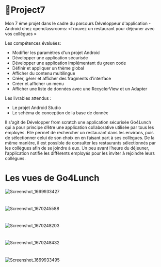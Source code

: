 
# 🌱Project7
Mon 7 éme projet dans le cadre du parcours Développeur d'application - Android chez openclassrooms: «Trouvez un restaurant pour déjeuner avec vos collègues »

Les compétences évaluées:
- Modifier les paramètres d'un projet Android
- Développer une application sécurisée
- Développer une application implémentant du green code
- Définir et appliquer un thème global
- Afficher du contenu multilingue
- Créer, gérer et afficher des fragments d'interface
- Créer et afficher un menu
- Afficher une liste de données avec une RecyclerView et un Adapter

Les livrables attendus :
- Le projet Android Studio
- Le schéma de conception de la base de donnée

Il s'agit de Développer from scratch une application sécurisée  Go4Lunch qui a pour principe d’être une application collaborative utilisée par tous les employés. Elle permet de rechercher un restaurant dans les environs, puis de sélectionner celui de son choix en en faisant part à ses collègues. De la même manière, il est possible de
consulter les restaurants sélectionnés par les collègues afin de se joindre à eux. Un peu avant l’heure du déjeuner, l’application notifie les différents employés pour les inviter à rejoindre leurs collègues.

# Les vues de Go4Lunch
![Screenshot_1669933427](https://user-images.githubusercontent.com/94085967/205667713-f2bab3bd-e1ce-4097-92c0-3c433bc637f8.png)
#
![Screenshot_1670245588](https://user-images.githubusercontent.com/94085967/205667484-1fd3131a-445d-433f-884e-a06d8265ce04.png)
#
![Screenshot_1670248203](https://user-images.githubusercontent.com/94085967/205667497-9db7b09f-b9b1-4e92-982f-00e1d410f493.png)
#
![Screenshot_1670248432](https://user-images.githubusercontent.com/94085967/205667585-8e85622c-e7f1-40dd-8cb1-11b6629858d8.png)
#
![Screenshot_1669933495](https://user-images.githubusercontent.com/94085967/205667736-f7066a48-1108-4f96-bbba-4210667eaf92.png)




